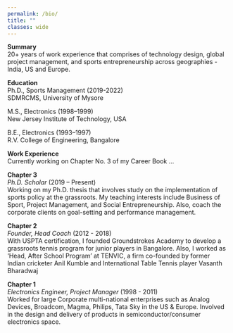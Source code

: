 ```yaml
---
permalink: /bio/
title: ""
classes: wide
---
```


**Summary**  
20+ years of work experience that comprises of technology design, global project management, and sports 
entrepreneurship across geographies - India, US and Europe.

**Education**  
Ph.D., Sports Management (2019-2022)  
SDMRCMS, University of Mysore

M.S., Electronics (1998–1999)  
New Jersey Institute of Technology, USA

B.E., Electronics (1993–1997)  
R.V. College of Engineering, Bangalore

**Work Experience**  
Currently working on Chapter No. 3 of my Career Book ...

**Chapter 3**  
*Ph.D. Scholar* (2019 – Present)  
Working on my Ph.D. thesis that involves study on the implementation of sports policy at the grassroots. My teaching interests include Business of Sport, Project Management, and Social Entrepreneurship. Also, coach the corporate clients on goal-setting and performance management. 

**Chapter 2**  
*Founder, Head Coach* (2012 - 2018)  
With USPTA certification, I founded Groundstrokes Academy to develop a grassroots tennis program for junior players in Bangalore. Also, I worked as ‘Head, After School Program’ at TENVIC, a firm co-founded by former Indian cricketer Anil Kumble and International Table Tennis player Vasanth Bharadwaj

**Chapter 1**  
*Electronics Engineer, Project Manager* (1998 - 2011)   
Worked for large Corporate multi-national enterprises such as Analog Devices, Broadcom, Magma, Philips, Tata Sky in the US & Europe. Involved in the design and delivery of products in semiconductor/consumer electronics space.

